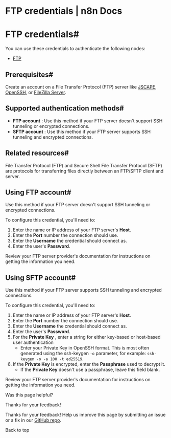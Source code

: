 # FTP credentials | n8n Docs

[ ](https://github.com/n8n-io/n8n-docs/edit/main/docs/integrations/builtin/credentials/ftp.md "Edit this page")

# FTP credentials#

You can use these credentials to authenticate the following nodes:

  * [FTP](../../core-nodes/n8n-nodes-base.ftp/)

## Prerequisites#

Create an account on a File Transfer Protocol (FTP) server like [JSCAPE](https://mft.jscape.com/lp/ftp-server), [OpenSSH](https://www.openssh.com/), or [FileZilla Server](https://filezilla-project.org/).

## Supported authentication methods#

  * **FTP account** : Use this method if your FTP server doesn't support SSH tunneling or encrypted connections.
  * **SFTP account** : Use this method if your FTP server supports SSH tunneling and encrypted connections.

## Related resources#

File Transfer Protocol (FTP) and Secure Shell File Transfer Protocol (SFTP) are protocols for transferring files directly between an FTP/SFTP client and server.

## Using FTP account#

Use this method if your FTP server doesn't support SSH tunneling or encrypted connections.

To configure this credential, you'll need to:

  1. Enter the name or IP address of your FTP server's **Host**.
  2. Enter the **Port** number the connection should use.
  3. Enter the **Username** the credential should connect as.
  4. Enter the user's **Password**.

Review your FTP server provider's documentation for instructions on getting the information you need.

## Using SFTP account#

Use this method if your FTP server supports SSH tunneling and encrypted connections.

To configure this credential, you'll need to:

  1. Enter the name or IP address of your FTP server's **Host**.
  2. Enter the **Port** number the connection should use.
  3. Enter the **Username** the credential should connect as.
  4. Enter the user's **Password**.
  5. For the **Private Key** , enter a string for either key-based or host-based user authentication
     * Enter your Private Key in OpenSSH format. This is most often generated using the ssh-keygen `-o` parameter, for example: `ssh-keygen -o -a 100 -t ed25519`.
  6. If the **Private Key** is encrypted, enter the **Passphrase** used to decrypt it.
     * If the **Private Key** doesn't use a passphrase, leave this field blank.

Review your FTP server provider's documentation for instructions on getting the information you need.

Was this page helpful? 

Thanks for your feedback! 

Thanks for your feedback! Help us improve this page by submitting an issue or a fix in our [GitHub repo](https://github.com/n8n-io/n8n-docs). 

Back to top